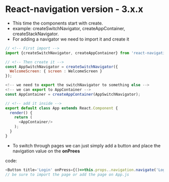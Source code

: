 # React-navigation version - 3.x.x
* This time the components start with create.
* example: createSwitchNavigator, createAppContainer, createStackNavigator.
* For adding a navigator we need to import it and create it

```js
// <!-- First import -->
import {createSwitchNavigator, createAppContainer} from 'react-navigation';

// <!-- Then create it -->
const AppSwitchNavigator = createSwitchNavigator({
  WelcomeScreen: { screen : WelcomeScreen }
});

<!-- we need to export the switchNavigator to something else -->
<!-- we can export to AppContainer -->
const AppContainer = createAppContainer(AppSwitchNavigator);

// <!-- add it inside -->
export default class App extends React.Component {
  render() {
    return (
      <AppContainer/>
    );
  }
}
```

* To switch through pages we can just simply add a button and place the navigation value on the **onPrees**

code: 
```js
<Button title='Login' onPress={()=>this.props..navigation.navigate('Login')} />
// be sure to import the page or add the page on App.js
```


